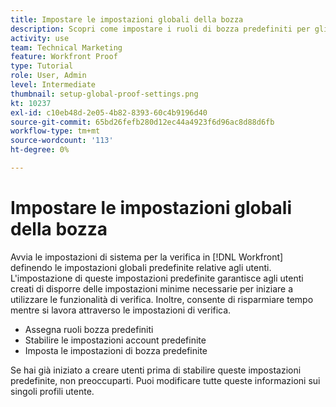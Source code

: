 ```yaml
---
title: Impostare le impostazioni globali della bozza
description: Scopri come impostare i ruoli di bozza predefiniti per gli utenti; le impostazioni account di bozza predefinite; e le impostazioni di bozza predefinite per la bozza.
activity: use
team: Technical Marketing
feature: Workfront Proof
type: Tutorial
role: User, Admin
level: Intermediate
thumbnail: setup-global-proof-settings.png
kt: 10237
exl-id: c10eb48d-2e05-4b82-8393-60c4b9196d40
source-git-commit: 65bd26fefb280d12ec44a4923f6d96ac8d88d6fb
workflow-type: tm+mt
source-wordcount: '113'
ht-degree: 0%

---
```


# Impostare le impostazioni globali della bozza

Avvia le impostazioni di sistema per la verifica in [!DNL Workfront] definendo le impostazioni globali predefinite relative agli utenti. L&#39;impostazione di queste impostazioni predefinite garantisce agli utenti creati di disporre delle impostazioni minime necessarie per iniziare a utilizzare le funzionalità di verifica. Inoltre, consente di risparmiare tempo mentre si lavora attraverso le impostazioni di verifica.

* Assegna ruoli bozza predefiniti
* Stabilire le impostazioni account predefinite
* Imposta le impostazioni di bozza predefinite

Se hai già iniziato a creare utenti prima di stabilire queste impostazioni predefinite, non preoccuparti. Puoi modificare tutte queste informazioni sui singoli profili utente.
